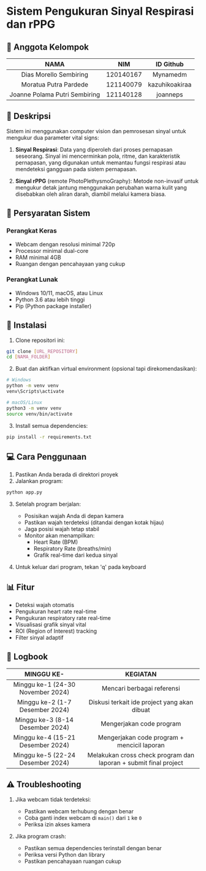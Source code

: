 # Sistem Pengukuran Sinyal Respirasi dan rPPG

## 👥 Anggota Kelompok
| NAMA | NIM | ID Github |
|:----:|:---:|:---------:|
| Dias Morello Sembiring | 120140167 | Mynamedm |
| Moratua Putra Pardede | 121140079 | kazuhikoakiraa |
| Joanne Polama Putri Sembiring | 121140128 | joanneps |

## 📝 Deskripsi
Sistem ini menggunakan computer vision dan pemrosesan sinyal untuk mengukur dua parameter vital signs:

1. **Sinyal Respirasi**: Data yang diperoleh dari proses pernapasan seseorang. Sinyal ini mencerminkan pola, ritme, dan karakteristik pernapasan, yang digunakan untuk memantau fungsi respirasi atau mendeteksi gangguan pada sistem pernapasan.

2. **Sinyal rPPG** (remote PhotoPlethysmoGraphy): Metode non-invasif untuk mengukur detak jantung menggunakan perubahan warna kulit yang disebabkan oleh aliran darah, diambil melalui kamera biasa.

## 🔧 Persyaratan Sistem

### Perangkat Keras
- Webcam dengan resolusi minimal 720p
- Processor minimal dual-core
- RAM minimal 4GB
- Ruangan dengan pencahayaan yang cukup

### Perangkat Lunak
- Windows 10/11, macOS, atau Linux
- Python 3.6 atau lebih tinggi
- Pip (Python package installer)

## 🚀 Instalasi

1. Clone repositori ini:
```bash
git clone [URL_REPOSITORY]
cd [NAMA_FOLDER]
```

2. Buat dan aktifkan virtual environment (opsional tapi direkomendasikan):
```bash
# Windows
python -m venv venv
venv\Scripts\activate

# macOS/Linux
python3 -m venv venv
source venv/bin/activate
```

3. Install semua dependencies:
```bash
pip install -r requirements.txt
```

## 💻 Cara Penggunaan

1. Pastikan Anda berada di direktori proyek
2. Jalankan program:
```bash
python app.py
```

3. Setelah program berjalan:
   - Posisikan wajah Anda di depan kamera
   - Pastikan wajah terdeteksi (ditandai dengan kotak hijau)
   - Jaga posisi wajah tetap stabil
   - Monitor akan menampilkan:
     - Heart Rate (BPM)
     - Respiratory Rate (breaths/min)
     - Grafik real-time dari kedua sinyal

4. Untuk keluar dari program, tekan 'q' pada keyboard

## 📊 Fitur
- Deteksi wajah otomatis
- Pengukuran heart rate real-time
- Pengukuran respiratory rate real-time
- Visualisasi grafik sinyal vital
- ROI (Region of Interest) tracking
- Filter sinyal adaptif

## 📅 Logbook
| MINGGU KE- | KEGIATAN |
|:----------:|:--------:|
| Minggu ke-1 (24-30 November 2024) | Mencari berbagai referensi |
| Minggu ke-2 (1-7 Desember 2024) | Diskusi terkait ide project yang akan dibuat |
| Minggu ke-3 (8-14 Desember 2024) | Mengerjakan code program |
| Minggu ke-4 (15-21 Desember 2024) | Mengerjakan code program + mencicil laporan |
| Minggu ke-5 (22-24 Desember 2024) | Melakukan cross check program dan laporan + submit final project |

## ⚠️ Troubleshooting
1. Jika webcam tidak terdeteksi:
   - Pastikan webcam terhubung dengan benar
   - Coba ganti index webcam di `main()` dari `1` ke `0`
   - Periksa izin akses kamera

2. Jika program crash:
   - Pastikan semua dependencies terinstall dengan benar
   - Periksa versi Python dan library
   - Pastikan pencahayaan ruangan cukup


